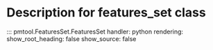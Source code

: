 # Description for features_set class

::: pmtool.FeaturesSet.FeaturesSet
    handler: python
    rendering:
      show_root_heading: false
      show_source: false